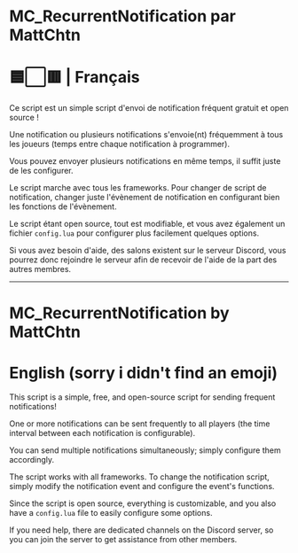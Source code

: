 # MC_RecurrentNotification par MattChtn

# 🟦⬜🟥 | Français
Ce script est un simple script d'envoi de notification fréquent gratuit et open source !

Une notification ou plusieurs notifications s'envoie(nt) fréquemment à tous les joueurs (temps entre chaque notification à programmer).

Vous pouvez envoyer plusieurs notifications en même temps, il suffit juste de les configurer.

Le script marche avec tous les frameworks. Pour changer de script de notification, changer juste l'évènement de notification en configurant bien les fonctions de l'évènement.

Le script étant open source, tout est modifiable, et vous avez également un fichier `config.lua` pour configurer plus facilement quelques options.

Si vous avez besoin d'aide, des salons existent sur le serveur Discord, vous pourrez donc rejoindre le serveur afin de recevoir de l'aide de la part des autres membres.

--------------------------------------------------------------------------------------------------------------------

# MC_RecurrentNotification by MattChtn

# English (sorry i didn't find an emoji)
This script is a simple, free, and open-source script for sending frequent notifications!

One or more notifications can be sent frequently to all players (the time interval between each notification is configurable).

You can send multiple notifications simultaneously; simply configure them accordingly.

The script works with all frameworks. To change the notification script, simply modify the notification event and configure the event's functions.

Since the script is open source, everything is customizable, and you also have a `config.lua` file to easily configure some options.

If you need help, there are dedicated channels on the Discord server, so you can join the server to get assistance from other members.
